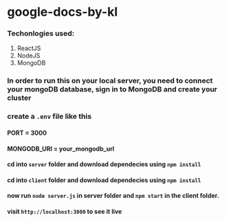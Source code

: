 # google-docs-by-kl


### Techonlogies used:
1. ReactJS
2. NodeJS
3. MongoDB

### In order to run this on your local server, you need to connect your mongoDB database, sign in to MongoDB and create your cluster

### create a `.env` file like this
#### PORT = 3000 <br/>
#### MONGODB_URI  = your_mongodb_url

#### cd into `server` folder and download dependecies using `npm install`
#### cd into `client` folder and download dependecies using `npm install`
#### now run `node server.js` in server folder and `npm start` in the client folder.
#### visit `http://localhost:3000` to see it live

